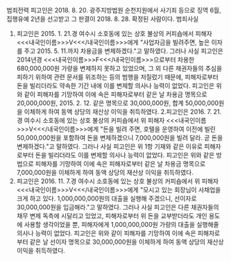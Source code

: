 범죄전력
피고인은 2018. 8. 20. 광주지방법원 순천지원에서 사기죄 등으로 징역 6월, 집행유예 2년을 선고받고 그 판결이 2018. 8. 28. 확정된 사람이다.
범죄사실
1. 피고인은 2015. 1. 21.경 여수시 소호동에 있는 상호 불상의 커피숍에서 피해자 <<<내국인이름>>>V<<</내국인이름>>>에게 "사업자금을 빌려주면, 높은 이자를 주고 2015. 5. 11.까지 차용금을 변제하겠다."고 말하였다. 그러나 사실 피고인은 2014년경 <<<내국인이름>>>F<<</내국인이름>>>으로부터 차용한 680,000,000원 가량을 변제하지 못하고 있었으며, 그 외 다른 채권자들의 추심을 피하기 위하여 관련 문서를 위조하는 등의 범행을 저질렀기 때문에, 피해자로부터 돈을 빌리더라도 약속한 기간 내에 이를 변제할 의사나 능력이 없었다. 피고인은 위와 같이 피해자를 기망하여 이에 속은 피해자로부터 같은 날 차용금 명목으로 20,000,000원, 2015. 2. 12. 같은 명목으로 30,000,000원, 합계 50,000,000원을 이체하게 하여 동액 상당의 재산상 이익을 취득하였다.
2.피고인은 2016. 7. 21.경 여수시 소호동에 있는 상호 불상의 커피숍에서 위 피해자 <<<내국인이름>>>V<<</내국인이름>>>에게 "돈을 빌려 주면, 호텔을 운영하여 이전에 빌린 50,000,000원을 포함하여 돈을 변제하겠으니 7,000,000원을 빌려 달라. 곧 돈을 변제하겠다."고 말하였다. 그러나 사실 피고인은 위 1항 기재와 같은 이유로 피해자로부터 돈을 빌리더라도 이를 변제할 의사나 능력이 없었다. 피고인은 위와 같은 방법으로 피해자를 기망하여 이에 속은 피해자로부터 같은 날 차용금 명목으로 7,000,000원을 이체하게 하여 동액 상당의 재산상 이익을 취득하였다.
3. 피고인은 2016. 11. 7.경 여수시 소호동에 있는 상호 불상의 커피숍에서 위 피해자 <<<내국인이름>>>V<<</내국인이름>>>에게 "모시고 있는 회장님이 사채업을 크게 하고 있다. 1,000,000,000원의 대출을 실행해 주겠으니, 선이자로 30,000,000원을 입금해라."고 말하였다. 그러나 사실 피고인은 다른 채권자들의 채무 변제 독촉에 시달리고 있었고, 피해자로부터 위 돈을 교부받더라도 개인 용도에 사용할 생각이었을 뿐, 피해자에게 1,000,000,000원 가량의 대출을 실행해줄 의사나 능력이 없었다. 피고인은 위와 같이 피해자를 기망하여 이에 속은 피해자로부터 같은 날 선이자 명목으로 30,000,000원을 이체하게 하여 동액 상당의 재산상 이익을 취득하였다.